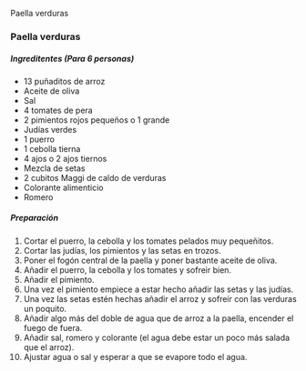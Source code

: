 Paella verduras

### Paella verduras

##### Ingreditentes (Para 6 personas)

* 13 puñaditos de arroz
* Aceite de oliva
* Sal
* 4 tomates de pera
* 2 pimientos rojos pequeños o 1 grande
* Judías verdes
* 1 puerro
* 1 cebolla tierna
* 4 ajos o 2 ajos tiernos
* Mezcla de setas 
* 2 cubitos Maggi de caldo de verduras
* Colorante alimenticio
* Romero

##### Preparación

1. Cortar el puerro, la cebolla y los tomates pelados muy pequeñitos.
2. Cortar las judías, los pimientos y las setas en trozos.
3. Poner el fogón central de la paella y poner bastante aceite de oliva.
4. Añadir el puerro, la cebolla y los tomates y sofreir bien.
5. Añadir el pimiento.
6. Una vez el pimiento empiece a estar hecho añadir las setas y las judías.
7. Una vez las setas estén hechas añadir el arroz y sofreír con las verduras un poquito.
8. Añadir algo más del doble de agua que de arroz a la paella, encender el fuego de fuera.
9. Añadir sal, romero y colorante (el agua debe estar un poco más salada que el arroz).
10. Ajustar agua o sal y esperar a que se evapore todo el agua.